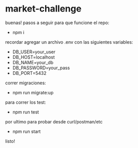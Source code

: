 # market-challenge

buenas! pasos a seguir para que funcione el repo:

- npm i

recordar agregar un archivo .env con las siguientes variables:

* DB_USER=your_user
* DB_HOST=localhost
* DB_NAME=your_db
* DB_PASSWORD=your_pass
* DB_PORT=5432

correr migraciones:

- npm run migrate:up

 para correr los test:

- npm run test

 por ultimo para probar desde curl/postman/etc

- npm run start

listo! 
